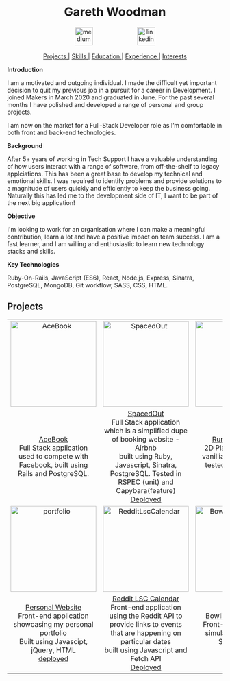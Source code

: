 <h1 align="center">Gareth Woodman</h1>
<p align="center">
<a href="https://medium.com/@garethwoodman" target="_blank">
<img src="https://i.ibb.co/YBC9r8c/medium.png" alt="medium" hspace="50" height="42" width="42"></a>
<a href="https://www.linkedin.com/in/gareth-woodman-4b670985/" target="_blank">
<img src="https://i.ibb.co/Vt9MR4t/linkedincircle.png" alt="linkedin" hspace="50" height="42" width="42"></a></p>

<div align="center">

[Projects ](#projects) |
[Skills ](#technical-skills) |
[Education ](#education-and-qualifications) |
[Experience ](#experience) |
[Interests ](#hobbies-and-interests)

</div>

**Introduction**

I am a motivated and outgoing individual. I made the difficult yet important decision to quit my previous job in a pursuit for a career in Development. I joined Makers in March 2020 and graduated in June. For the past several months I have polished and developed a range of personal and group projects. 

I am now on the market for a Full-Stack Developer role as I’m comfortable in both front and back-end technologies.

**Background**

After 5+ years of working in Tech Support I have a valuable understanding of how users interact with a range of software, from off-the-shelf to legacy applciations. This has been a great base to develop my technical and emotional skills. I was required to identify problems and provide solutions to a magnitude of users quickly and efficiently to keep the business going. Naturally this has led me to the development side of IT, I want to be part of the next big application!

**Objective**

I'm looking to work for an organisation where I can make a meaningful contribution, learn a lot and have a positive impact on team success. I am a fast learner, and I am willing and enthusiastic to learn new technology stacks and skills.

**Key Technologies**

Ruby-On-Rails, JavaScript (ES6), React, Node.js, Express, Sinatra, PostgreSQL, MongoDB, Git workflow, SASS, CSS, HTML.

## Projects

<div align="center">




|                  |                       |                        |
| :---------------: | :-------------------: | :--------------------: | 
| <a href="https://github.com/GarethWoodman/acebook-HoneyBunnies" target="blank"><img width="200" src="https://i.ibb.co/nDGf6gf/Screenshot-2020-09-25-at-14-07-14.png" alt="AceBook" border="0"/></a> | <a href="https://github.com/GarethWoodman/Makersbnb" target="blank"><img width="200" src="https://i.ibb.co/Zhm4rQW/spacedout.png" alt="SpacedOut" border="0" /></a> | <a href="https://github.com/GarethWoodman/Covid_Game" target="blank"><img width="200" src="https://i.ibb.co/N9z6yH2/Screenshot-2020-09-25-at-14-17-12.png" alt="spacedout" border="0" /></a> |
|   [AceBook](https://github.com/GarethWoodman/acebook-HoneyBunnies)<br>Full Stack application used to compete with Facebook, built using Rails and PostgreSQL.<br> |  [SpacedOut](https://github.com/GarethWoodman/Makersbnb)<br>Full Stack application which is a simplified dupe of booking website - Airbnb<br>built using Ruby, Javascript, Sinatra, PostgreSQL. Tested in RSPEC (unit) and Capybara(feature)<br>[Deployed](https://spacedout-makers-bnb.herokuapp.com/) | [Run-Brois-Run!](https://github.com/GarethWoodman/Covid_Game) <br>2D Platformer built in vanillia JavaScript and tested with Jasmine. <br> [Deployed](https://run-boris-run.netlify.app/)|
|<a href="https://github.com/GarethWoodman/GarethWoodman.github.io" target="blank"><img width="200" src="https://i.ibb.co/rHckn5W/Screenshot-2020-09-25-at-14-32-37.png" alt="portfolio" border="0" /></a> | <a href="https://github.com/GarethWoodman/reddit_lsc_calendar" target="blank"><img width="200" src="https://i.ibb.co/njyJsHM/Screenshot-2020-09-25-at-14-38-22.png" alt="RedditLscCalendar" border="0" /></a> |<a href="https://github.com/GarethWoodman/bowling-challenge" target="blank"><img width="200" src="https://i.ibb.co/MR5P0xk/Screenshot-2020-09-25-at-14-41-16.png" alt="BowlingScoreBoard" border="0" /></a> | 
|    [Personal Website](https://github.com/GarethWoodman/GarethWoodman.github.io)<br>Front-end application showcasing my personal portfolio<br>Built using Javascipt, jQuery, HTML<br>[deployed](https://garethwoodman.github.io/) |  [Reddit LSC Calendar](https://github.com/GarethWoodman/reddit_lsc_calendar) <br>Front-end application using the Reddit API to provide links to events that are happening on particular dates<br>built using Javascript and Fetch API<br>[Deployed](https://reddit-lsc-calendar.herokuapp.com/)  |   [Bowling ScoreBoard](https://github.com/Joanneyoung01/weather-app) <br>Front-end application simulating a Bowling Score board<br>[Deployed](https://garethwoodman.github.io/bowling-challenge/)  |

</div>

<div align="center">
